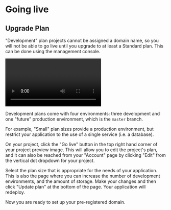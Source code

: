 # Going live

## Upgrade Plan

"Development" plan projects cannot be assigned a domain name, so you will not be able to go live until you upgrade to at least a Standard plan. This can be done using the management console.

<video controls>
  <source src="/videos/management-console/upgrade-plan.mp4" type="video/mp4">
</video>

Development plans come with four environments: three development and one "future" production environment, which is the `master` branch.

For example, "Small" plan sizes provide a production environment, but restrict your application to the use of a single service (i.e. a database).

On your project, click the "Go live" button in the top right hand corner of your project preview image. This will allow you to edit the project's plan, and it can also be reached from your "Account" page by clicking "Edit" from the vertical dot dropdown for your project.

Select the plan size that is appropriate for the needs of your application. This is also the page where you can increase the number of development environments, and the amount of storage. Make your changes and then click "Update plan" at the bottom of the page. Your application will redeploy.

Now you are ready to set up your pre-registered domain.

<div id = "buttons"></div>

<script>
$(document).ready(function(){
  var navNextText = "I have upgraded my plan size";
  var navButtons = {type: "navigation", prev: getPathObj("prev"), next: getPathObj("next", navNextText), div: "buttons"};
  makeButton(navButtons);
});
</script>
